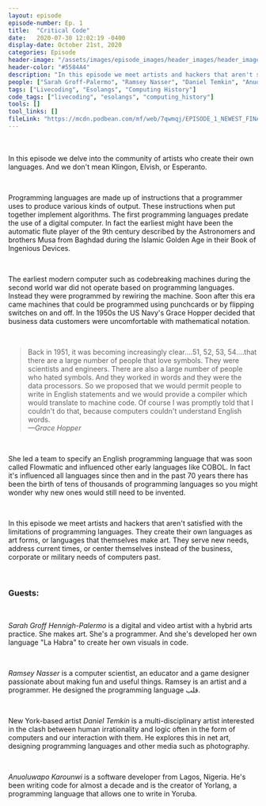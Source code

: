 ```yaml
---
layout: episode
episode-number: Ep. 1
title:  "Critical Code"
date:   2020-07-30 12:02:19 -0400
display-date: October 21st, 2020
categories: Episode
header-image: "/assets/images/episode_images/header_images/header_image_FINAL.png"
header-color: "#5584A4"
description: "In this episode we meet artists and hackers that aren't satisfied with the limitations of programming languages. Our guests are Sarah Groff Hennigh-Palermo, Ramsey Nasser, Daniel Temkin, and Anuoluwapo Karounwi."
people: ["Sarah Groff-Palermo", "Ramsey Nasser", "Daniel Temkin", "Anuoluwapo Karounwi"]
tags: ["Livecoding", "Esolangs", "Computing History"]
code_tags: ["livecoding", "esolangs", "computing_history"]
tools: []
tool_links: []
fileLink: "https://mcdn.podbean.com/mf/web/7qwmqj/EPISODE_1_NEWEST_FINAL6cr3e.mp3"
---
```

<br><br>
In this episode we delve into the community of artists who create their own languages. And we don't mean Klingon, Elvish, or Esperanto.

<br>

Programming languages are made up of instructions that a programmer uses to produce various kinds of output. These instructions when put together implement algorithms. The first programming languages predate the use of a digital computer. In fact the earliest might have been the automatic flute player of the 9th century described by the Astronomers and brothers Musa from Baghdad during the Islamic Golden Age in their Book of Ingenious Devices.

<br>

The earliest modern computer such as codebreaking machines during the second world war did not operate based on programming languages. Instead they were programmed by rewiring the machine. Soon after this era came machines that could be programmed  using punchcards or by flipping switches on and off. In the 1950s the US Navy's Grace Hopper decided that business data customers were uncomfortable with mathematical notation.

<br>

> Back in 1951, it was becoming increasingly clear....51, 52, 53, 54....that there are a large number of people that love symbols. They were scientists and engineers. There are also a large number of people who hated symbols. And they worked in words and they were the data processors. So we proposed that we would permit people to write in English statements and we would provide a compiler which would translate to machine code. Of course I was promptly told that I couldn't do that, because computers couldn't understand English words. <br> *—Grace Hopper*

<br>

She led a team to specify an English programming language that was soon called Flowmatic and influenced other early languages like COBOL. In fact it's influenced all languages since then and in the past 70 years there has been the birth of tens of thousands of programming languages so you might wonder why new ones would still need to be invented.

<br>

In this episode we meet artists and hackers that aren't satisfied with the limitations of programming languages. They create their own languages as art forms, or languages that themselves make art. They serve new needs, address current times, or center themselves instead of the business, corporate or military needs of computers past.

<br>

<h3>Guests:</h3>

<br>

<em>Sarah Groff Hennigh-Palermo</em> is a digital and video artist with a hybrid arts practice. She makes art. She's a programmer. And she's developed her own language "La Habra" to create her own visuals in code.

<br>

<em>Ramsey Nasser</em> is a computer scientist, an educator and a game designer passionate about making fun and useful things. Ramsey is an artist and a programmer. He designed the programming language قلب.

<br>

New York-based artist <em>Daniel Temkin</em> is a multi-disciplinary artist interested in the clash between human irrationality and logic often in the form of computers and our interaction with them. He explores this in net art, designing programming languages and other media such as photography.

<br>

<em>Anuoluwapo Karounwi</em> is a software developer from Lagos, Nigeria. He's been writing code for almost a decade and is the creator of Yorlang, a programming language that allows one to write in Yoruba.
